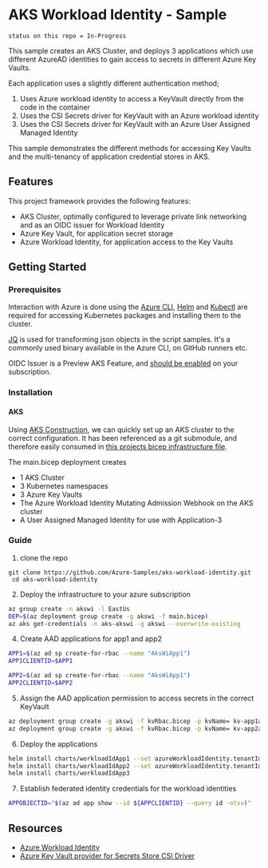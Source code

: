 # AKS Workload Identity - Sample

`status on this repo = In-Progress`

This sample creates an AKS Cluster, and deploys 3 applications which use different AzureAD identities to gain access to secrets in different Azure Key Vaults.

Each application uses a slightly different authentication method;

1. Uses Azure workload identity to access a KeyVault directly from the code in the container
1. Uses the CSI Secrets driver for KeyVault with an Azure workload identity
1. Uses the CSI Secrets driver for KeyVault with an Azure User Assigned Managed Identity

This sample demonstrates the different methods for accessing Key Vaults and the multi-tenancy of application credential stores in AKS.

## Features

This project framework provides the following features:

* AKS Cluster, optimally configured to leverage private link networking and as an OIDC issuer for Workload Identity
* Azure Key Vault, for application secret storage
* Azure Workload Identity, for application access to the Key Vaults

## Getting Started

### Prerequisites

Interaction with Azure is done using the [Azure CLI](https://docs.microsoft.com/cli/azure/), [Helm](https://helm.sh/docs/intro/install/) and [Kubectl](https://kubernetes.io/docs/tasks/tools/#kubectl) are required for accessing Kubernetes packages and installing them to the cluster.

[JQ](https://stedolan.github.io/jq/download/) is used for transforming json objects in the script samples. It's a commonly used binary available in the Azure CLI, on GitHub runners etc.

OIDC Issuer is a Preview AKS Feature, and [should be enabled](https://docs.microsoft.com/azure/aks/cluster-configuration#oidc-issuer-preview) on your subscription.

### Installation

#### AKS

Using [AKS Construction](https://github.com/Azure/Aks-Construction), we can quickly set up an AKS cluster to the correct configuration. It has been referenced as a git submodule, and therefore easily consumed in [this projects bicep infrastructure file](main.bicep).

The main.bicep deployment creates
- 1 AKS Cluster
- 3 Kubernetes namespaces
- 3 Azure Key Vaults
- The Azure Workload Identity Mutating Admission Webhook on the AKS cluster
- A User Assigned Managed Identity for use with Application-3

### Guide

1. clone the repo

```
git clone https://github.com/Azure-Samples/aks-workload-identity.git
 cd aks-workload-identity
```

2. Deploy the infrastructure to your azure subscription

```bash
az group create -n akswi -l EastUs
DEP=$(az deployment group create -g akswi -f main.bicep)
az aks get-credentials -n aks-akswi -g akswi --overwrite-existing
```

4. Create AAD applications for app1 and app2

```bash
APP1=$(az ad sp create-for-rbac --name "AksWiApp1")
APP1CLIENTID=$APP1

APP2=$(az ad sp create-for-rbac --name "AksWiApp1")
APP2CLIENTID=$APP2
```

5. Assign the AAD application permission to access secrets in the correct KeyVault

```bash
az deployment group create -g akswi -f kvRbac.bicep -p kvName= kv-app1akswi app1clientId=$APP1CLIENTID
az deployment group create -g akswi -f kvRbac.bicep -p kvName= kv-app2akswi app1clientId=$APP2CLIENTID
```

6. Deploy the applications

```bash
helm install charts/workloadIdApp1 --set azureWorkloadIdentity.tenantId=$tenantId,azureWorkloadIdentity.clientId=$APP1CLIENTID
helm install charts/workloadIdApp2 --set azureWorkloadIdentity.tenantId=$tenantId,azureWorkloadIdentity.clientId=$APP2CLIENTID
helm install charts/workloadIdApp3
```

7. Establish federated identity credentials for the workload identities

```bash
APPOBJECTID="$(az ad app show --id ${APPCLIENTID} --query id -otsv)"
```

## Resources

- [Azure Workload Identity](https://github.com/Azure/azure-workload-identity)
- [Azure Key Vault provider for Secrets Store CSI Driver](https://azure.github.io/secrets-store-csi-driver-provider-azure/docs/getting-started/usage/)